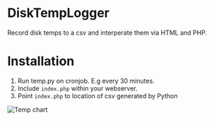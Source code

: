 # DiskTempLogger
Record disk temps to a csv and interperate them via HTML and PHP.

# Installation
1. Run temp.py on cronjob. E.g every 30 minutes.
2. Include `index.php` within your webserver.
3. Point `index.php` to location of csv generated by Python

![Temp chart](https://i.imgur.com/1BsSggz.png)

